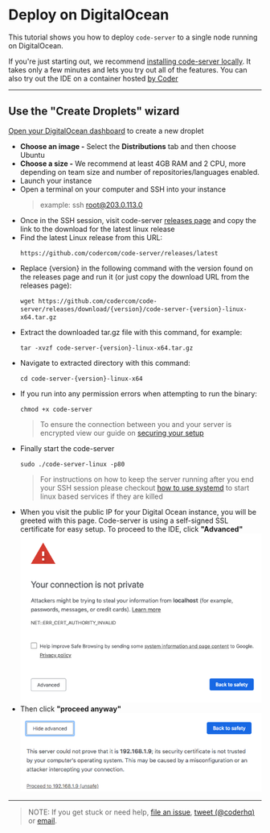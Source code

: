 # Deploy on DigitalOcean

This tutorial shows you how to deploy `code-server` to a single node running on DigitalOcean.

If you're just starting out, we recommend [installing code-server locally](../../self-hosted/index.md). It takes only a few minutes and lets you try out all of the features. You can also try out the IDE on a container hosted [by Coder](http://coder.com/signup)

---

## Use the "Create Droplets" wizard

[Open your DigitalOcean dashboard](https://cloud.digitalocean.com/droplets/new) to create a new droplet

- **Choose an image -** Select the **Distributions** tab and then choose Ubuntu
- **Choose a size -** We recommend at least 4GB RAM and 2 CPU, more depending on team size and number of repositories/languages enabled.
- Launch your instance
- Open a terminal on your computer and SSH into your instance
  > example: ssh root@203.0.113.0
- Once in the SSH session, visit code-server [releases page](https://github.com/codercom/code-server/releases/) and copy the link to the download for the latest linux release
- Find the latest Linux release from this URL:
  ```
  https://github.com/codercom/code-server/releases/latest
  ```
- Replace {version} in the following command with the version found on the releases page and run it (or just copy the download URL from the releases page):
  ```
  wget https://github.com/codercom/code-server/releases/download/{version}/code-server-{version}-linux-x64.tar.gz
  ```
- Extract the downloaded tar.gz file with this command, for example:
  ```
  tar -xvzf code-server-{version}-linux-x64.tar.gz
  ```
- Navigate to extracted directory with this command:
  ```
  cd code-server-{version}-linux-x64
  ```
- If you run into any permission errors when attempting to run the binary:
  ```
  chmod +x code-server
  ```
  > To ensure the connection between you and your server is encrypted view our guide on [securing your setup](../security/ssl.md)
- Finally start the code-server
  ```
  sudo ./code-server-linux -p80
  ```
    > For instructions on how to keep the server running after you end your SSH session please checkout [how to use systemd](https://www.linode.com/docs/quick-answers/linux/start-service-at-boot/) to start linux based services if they are killed
- When you visit the public IP for your Digital Ocean instance, you will be greeted with this page. Code-server is using a self-signed SSL certificate for easy setup. To proceed to the IDE, click **"Advanced"**<img src ="../../assets/chrome_warning.png">
- Then click **"proceed anyway"**<img src="../../assets/chrome_confirm.png">

---
> NOTE: If you get stuck or need help, [file an issue](https://github.com/codercom/code-server/issues/new?&title=Improve+self-hosted+quickstart+guide), [tweet (@coderhq)](https://twitter.com/coderhq) or [email](mailto:support@coder.com?subject=Self-hosted%20quickstart%20guide).